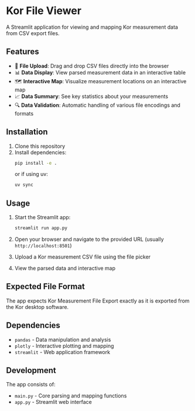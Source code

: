 # Kor File Viewer

A Streamlit application for viewing and mapping Kor measurement data from CSV export files.

## Features

- 📁 **File Upload**: Drag and drop CSV files directly into the browser
- 📊 **Data Display**: View parsed measurement data in an interactive table
- 🗺️ **Interactive Map**: Visualize measurement locations on an interactive map
- 📈 **Data Summary**: See key statistics about your measurements
- 🔍 **Data Validation**: Automatic handling of various file encodings and formats

## Installation

1. Clone this repository
2. Install dependencies:
   ```bash
   pip install -e .
   ```
   or if using uv:
   ```bash
   uv sync
   ```

## Usage

1. Start the Streamlit app:
   ```bash
   streamlit run app.py
   ```

2. Open your browser and navigate to the provided URL (usually `http://localhost:8501`)

3. Upload a Kor measurement CSV file using the file picker

4. View the parsed data and interactive map

## Expected File Format

The app expects Kor Measurement File Export exactly as it is exported from the Kor desktop software.

## Dependencies

- `pandas` - Data manipulation and analysis
- `plotly` - Interactive plotting and mapping
- `streamlit` - Web application framework

## Development

The app consists of:
- `main.py` - Core parsing and mapping functions
- `app.py` - Streamlit web interface